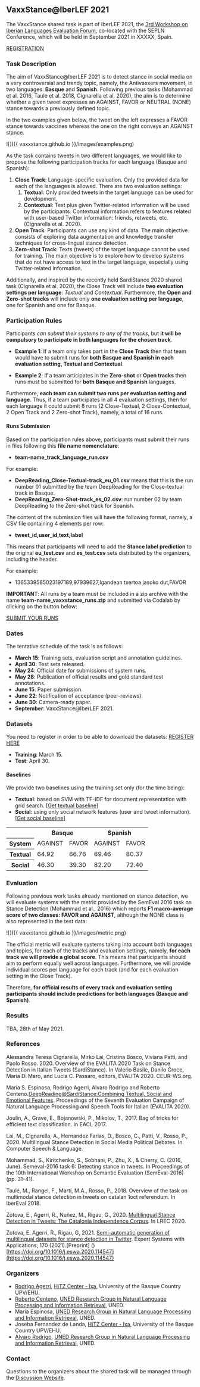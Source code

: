 ## VaxxStance@IberLEF 2021

The VaxxStance shared task is part of IberLEF 2021, the [3rd Workshop on Iberian Languages Evaluation Forum](https://sites.google.com/view/iberlef2021), co-located with the SEPLN Conference, which will be held in September 2021 in XXXXX, Spain.

[REGISTRATION](https://competitions.codalab.org/competitions/29889)

### Task Description

The aim of VaxxStance@IberLEF 2021 is to detect stance in social media on a very controversial and trendy topic, namely, the Antivaxxers movement, in two languages: **Basque** and **Spanish**. Following previous tasks (Mohammad et al. 2016, Taule et al. 2018, Cignarella et al. 2020), the aim is to determine whether a given tweet expresses an AGAINST, FAVOR or NEUTRAL (NONE) stance towards a previously defined topic.

In the two examples given below, the tweet on the left expresses a FAVOR stance towards vaccines whereas the one on the right conveys an AGAINST stance.

![]({{ vaxxstance.github.io }}/images/examples.png) 

<!--- ![]({{ vaxxstance.github.io }}/images/es-example.png) --->

As the task contains tweets in two different languages, we would like to propose the following participation tracks for each language (Basque and Spanish):

1. **Close Track**: Language-specific evaluation. Only the provided data for each of the languages is allowed. There are two evaluation settings:
    1. **Textual**: Only provided tweets in the target language can be used for development.
    2. **Contextual**: Text plus given Twitter-related information will be used by the participants. Contextual information refers to features related with user-based Twitter information: friends, retweets, etc. (Cignarella et al. 2020).
2. **Open Track**: Participants can use any kind of data. The main objective consists of exploring data augmentation and knowledge transfer techniques for cross-lingual stance detection.
3. **Zero-shot Track**: Texts (tweets) of the target language cannot be used for training. The main objective is to explore how to develop systems that do not have access to text in the target language, especially using Twitter-related information.

Additionally, and inspired by the recently held SardiStance 2020 shared task (Cignarella et al. 2020), the Close Track will include **two evaluation settings per language**: *Textual* and *Contextual*. Furthermore, the **Open and Zero-shot tracks** will include only **one evaluation setting per language**, one for Spanish and one for Basque.

### Participation Rules

Participants *can submit their systems to any of the tracks*, but **it will be compulsory to participate in both languages for the chosen track**.

+ **Example 1**: If a team only takes part in the **Close Track** then that team would have to submit runs for **both Basque and Spanish in each evaluation setting, Textual and Contextual**. 

+ **Example 2**: If a team articipates in the **Zero-shot** or **Open tracks** then runs must be submitted for **both Basque and Spanish** languages.

Furthermore, **each team can submit two runs per evaluation setting and language**. Thus, if a team participates in all 4 evaluation settings, then for each language it could submit 8 runs (2 Close-Textual, 2 Close-Contextual, 2 Open Track and 2 Zero-shot Track), namely, a total of 16 runs.

#### Runs Submission

Based on the participation rules above, participants must submit their runs in files following this **file name nomenclature**:

+ **team-name_track_language_run.csv**

For example: 

+ **DeepReading_Close-Textual-track_eu_01.csv** means that this is the run number 01 submitted by the team DeepReading for the Close-textual track in Basque.
+ **DeepReading_Zero-Shot-track_es_02.csv**: run number 02 by team DeepReading to the Zero-shot track for Spanish.

The content of the submission files will have the following format, namely, a CSV file containing 4 elements per row:

+ **tweet_id,user_id,text,label**

This means that participants will need to add the **Stance label prediction** to the original **eu_test.csv** and **es_test.csv** sets distributed by the organizers, including the header.

For example:

+ 1365339585023197189,97939627,Igandean txertoa jasoko dut,FAVOR

**IMPORTANT**: All runs by a team must be included in a zip archive with the name **team-name_vaxxstance_runs.zip** and submitted via Codalab by clicking on the button below:

[SUBMIT YOUR RUNS](https://competitions.codalab.org/competitions/29889#participate-submit_results)

### Dates

The tentative schedule of the task is as follows:

+ **March 15**: Training sets, evaluation script and annotation guidelines.
+ **April 30**: Test sets released.
+ **May 24**: Official date for submissions of system runs.
+ **May 28**: Publication of official results and gold standard test annotations.
+ **June 15**: Paper submission.
+ **June 22**: Notification of acceptance (peer-reviews).
+ **June 30**: Camera-ready paper.
+ **September**: VaxxStance@IberLEF 2021.


### Datasets

You need to register in order to be able to download the datasets: [REGISTER HERE](https://competitions.codalab.org/competitions/29889)

+ **Training**: March 15.
+ **Test**: April 30. 

#### Baselines

We provide two baselines using the training set only (for the time being):

+ **Textual**: based on SVM with TF-IDF for document representation with grid search. [[Get textual baseline](https://github.com/vaxxstance/vaxxstance.github.io/blob/main/svm_tfidf_textual_baseline.py)]
+ **Social**: using only social network features (user and tweet information). [[Get social baseline](https://github.com/vaxxstance/vaxxstance.github.io/blob/main/social_features_baseline_vaxxstance.ipynb)]


<table>
    <tr>
        <td> </td>
        <th colspan=2>Basque</th>
        <th colspan=2>Spanish</th>
    </tr>
    <tr>
        <th>System</th>
        <td>AGAINST</td>
        <td>FAVOR</td>
        <td>AGAINST</td>
        <td>FAVOR</td>
    </tr>
    <tr>
        <th>Textual</th>
        <td>64.92</td>
        <td>66.76</td> 
        <td>69.46</td>
        <td>80.37</td>
    </tr>
    <tr>
        <th>Social</th>
        <td>46.30</td>
        <td>39.30</td>
        <td>82.20</td>
        <td>72.40</td>
    </tr>
</table>


### Evaluation

Following previous work tasks already mentioned on stance detection, we will evaluate systems with the metric provided by the SemEval 2016 task on Stance Detection (Mohammad et al., 2016) which reports **F1 macro-average score of two classes: FAVOR and AGAINST**, although the NONE class is also represented in the test data: 

![]({{ vaxxstance.github.io }}/images/metric.png) 

The official metric will evaluate systems taking into account both languages and topics, for each of the tracks and evaluation settings, namely, **for each track we will provide a global score**. This means that participants should aim to perform equally well across languages. Furthermore, we will provide individual scores per language for each track (and for each evaluation setting in the Close Track).

Therefore, **for official results of every track and evaluation setting participants should include predictions for both languages (Basque and Spanish)**.

<!--- We are planning to use the Codalab platform to manage submission and publication of evaluation results. --->

### Results

TBA, 28th of May 2021.

### References

Alessandra Teresa Cignarella, Mirko Lai, Cristina Bosco, Viviana Patti, and Paolo Rosso. 2020. Overview of the EVALITA 2020 Task on Stance Detection in Italian Tweets (SardiStance). In Valerio Basile, Danilo Croce, Maria Di Maro, and Lucia C. Passaro, editors, EVALITA 2020. CEUR-WS.org.

María S. Espinosa, Rodrigo Agerri, Alvaro Rodrigo and Roberto Centeno.[DeepReading@SardiStance:Combining Textual, Social and Emotional Features](http://ceur-ws.org/Vol-2765/paper120.pdf). Proceedings of the Seventh Evaluation Campaign of Natural Language Processing and Speech Tools for Italian (EVALITA 2020).

Joulin, A., Grave, E., Bojanowski, P., Mikolov, T., 2017. Bag of tricks for efficient text classification. In EACL 2017.

Lai, M., Cignarella, A., Hernandez Farias, D., Bosco, C., Patti, V., Rosso, P., 2020. Multilingual Stance Detection in Social Media Political Debates. In Computer Speech & Language.

Mohammad, S., Kiritchenko, S., Sobhani, P., Zhu, X., & Cherry, C. (2016, June). Semeval-2016 task 6: Detecting stance in tweets. In Proceedings of the 10th International Workshop on Semantic Evaluation (SemEval-2016) (pp. 31-41). 

Taulé, M., Rangel, F., Martí, M.A., Rosso, P., 2018. Overview of the task on multimodal stance detection in tweets on catalan 1oct referendum. In IberEval 2018. 

Zotova, E., Agerri, R., Nuñez, M., Rigau, G., 2020. [Multilingual Stance Detection in Tweets: The Catalonia Independence Corpus](https://www.aclweb.org/anthology/2020.lrec-1.171.pdf). In LREC 2020.

Zotova, E. Agerri, R., Rigau, G, 2021. [Semi-automatic generation of multilingual datasets for stance detection in Twitter](https://authors.elsevier.com/a/1cOaa_LnESXY5N). Expert Systems with Applications, 170 (2021).[Preprint] ()[https://doi.org/10.1016/j.eswa.2020.114547](https://doi.org/10.1016/j.eswa.2020.114547)

### Organizers

+ [Rodrigo Agerri](https://ragerri.github.io/), [HiTZ Center - Ixa](http://www.hitz.eus/), University of the Basque Country UPV/EHU.
+ [Roberto Centeno](http://nlp.uned.es/~rcenteno/), [UNED Research Group in Natural Language Processing and Information Retrieval](https://sites.google.com/view/nlp-uned/home), UNED.
+ María Espinosa, [UNED Research Group in Natural Language Processing and Information Retrieval](https://sites.google.com/view/nlp-uned/home), UNED.
+ Joseba Fernandez de Landa,  [HiTZ Center - Ixa](http://www.hitz.eus/), University of the Basque Country UPV/EHU.
+ [Alvaro Rodrigo](http://nlp.uned.es/~alvarory),  [UNED Research Group in Natural Language Processing and Information Retrieval](https://sites.google.com/view/nlp-uned/home), UNED.

### Contact

Questions to the organizers about the shared task will be managed through the [Discussion Website](https://github.com/vaxxstance/vaxxstance.github.io/discussions).
